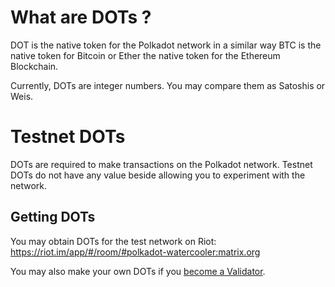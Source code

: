 # What are DOTs ?

DOT is the native token for the Polkadot network in a similar way BTC is the native token for Bitcoin or Ether the native token for the Ethereum Blockchain.

Currently, DOTs are integer numbers. You may compare them as Satoshis or Weis.

# Testnet DOTs

DOTs are required to make transactions on the Polkadot network. 
Testnet DOTs do not have any value beside allowing you to experiment with the network.

## Getting DOTs

You may obtain DOTs for the test network on Riot: https://riot.im/app/#/room/#polkadot-watercooler:matrix.org

You may also make your own DOTs if you [become a Validator](https://github.com/paritytech/polkadot/wiki/Validating-on-PoC-2).